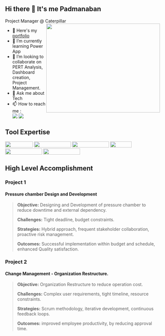 ## Hi there 👋 It's me Padmanaban

Project Manager @ Caterpillar
<img align="right" width="370" height="290" src="https://pin.it/6HyC2aHWu">
- 🔭 Here's my [portfolio](https://sites.google.com/view/padmanabansampathkumar/home)                                                 
- 🌱 I’m currently learning Power App
- 👯 I’m looking to collaborate on PERT Analysis, Dashboard creation, Project Management.
- 💬 Ask me about Tech
- 📫 How to reach me :
<br /> [<img src="https://img.shields.io/badge/Twitter-1DA1F2?style=for-the-badge&logo=twitter&logoColor=white" />](https://twitter.com/padmanaban1996) [<img src="https://img.shields.io/badge/LinkedIn-0077B5?style=for-the-badge&logo=linkedin&logoColor=white" />](https://www.linkedin.com/in/padmanaban-s/)


## Tool Expertise
<img height="20" width="90" src="https://img.shields.io/badge/Microsoft_Excel-217346.png"/> <img height="20" width="120" src="https://img.shields.io/badge/Microsoft_PowerPoint-B7472A.png"/> <img height="20" width="120" src="https://img.shields.io/badge/Microsoft_SharePoint-0078D4.png"/> <img height="20" width="70" src="https://img.shields.io/badge/power_bi-F2C811.png"/> <img height="20" width="120" src="https://img.shields.io/badge/-Microsoft_Project-Green.png"/> <img height="20" width="120" src="https://img.shields.io/badge/-Power_Automate-blue.png"/>


## High Level Accomplishment
### Project 1
#### Pressure chamber Design and Development

>**Objective:** Designing and Development of pressure chamber to reduce downtime and external dependency.
>
>**Challenges:** Tight deadline, budget constraints.
>
>**Strategies:** Hybrid approach, frequent stakeholder collaboration, proactive risk management.
>
>**Outcomes:** Successful implementation within budget and schedule, enhanced Quality satisfaction.


### Project 2
#### Change Management - Organization Restructure.

>**Objective:** Organization Restructure to reduce operation cost.
>
>**Challenges:** Complex user requirements, tight timeline, resource constraints.
>
>**Strategies:** Scrum methodology, iterative development, continuous feedback loops.
>
>**Outcomes:** improved employee productivity, by reducing approval time.

